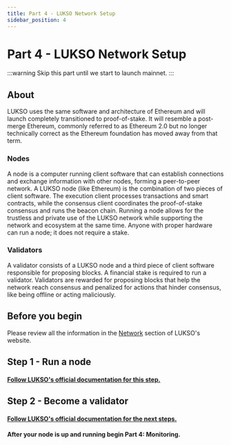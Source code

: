 ```yaml
---
title: Part 4 - LUKSO Network Setup
sidebar_position: 4
---
```


# Part 4 - LUKSO Network Setup

:::warning
Skip this part until we start to launch mainnet.
:::

## About

LUKSO uses the same software and architecture of Ethereum and will launch completely transitioned to proof-of-stake. It will resemble a post-merge Ethereum, commonly referred to as Ethereum 2.0 but no longer technically correct as the Ethereum foundation has moved away from that term.

### Nodes

A node is a computer running client software that can establish connections and exchange information with other nodes, forming a peer-to-peer network. A LUKSO node (like Ethereum) is the combination of two pieces of client software. The execution client processes transactions and smart contracts, while the consensus client coordinates the proof-of-stake consensus and runs the beacon chain. Running a node allows for the trustless and private use of the LUKSO network while supporting the network and ecosystem at the same time. Anyone with proper hardware can run a node; it does not require a stake.

### Validators

A validator consists of a LUKSO node and a third piece of client software responsible for proposing blocks. A financial stake is required to run a validator. Validators are rewarded for proposing blocks that help the network reach consensus and penalized for actions that hinder consensus, like being offline or acting maliciously.

## Before you begin

Please review all the information in the [Network](https://docs.lukso.tech/networks/l16-testnet/) section of LUKSO's website.

## Step 1 - Run a node

#### [Follow LUKSO's official documentation for this step.](https://docs.lukso.tech/networks/l16-testnet/run-node)

## Step 2 - Become a validator

#### [Follow LUKSO's official documentation for the next steps.](https://docs.lukso.tech/networks/l16-testnet/become-validator)

#### After your node is up and running begin Part 4: Monitoring.
